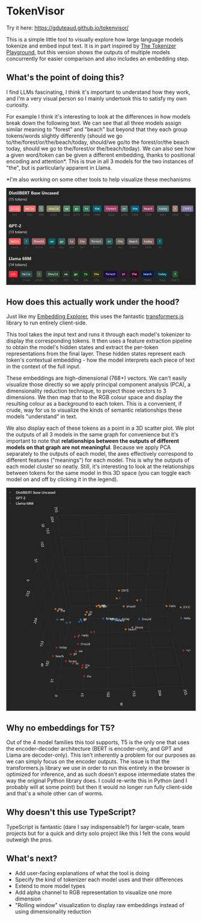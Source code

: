# TokenVisor

Try it here: https://gduteaud.github.io/tokenvisor/

This is a simple little tool to visually explore how large language models tokenize and embed input text. It is in part inspired by [The Tokenizer Playground](https://huggingface.co/spaces/Xenova/the-tokenizer-playground), but this version shows the outputs of multiple models concurrently for easier comparison and also includes an embedding step.

## What's the point of doing this?

I find LLMs fascinating, I think it's important to understand how they work, and I'm a very visual person so I mainly undertook this to satisfy my own curiosity.

For example I think it's interesting to look at the differences in how models break down the following text. We can see that all three models assign similar meaning to "forest" and "beach" but beyond that they each group tokens/words slightly differently (should we go to/the/forest/or/the/beach/today, should/we go/to the forest/or/the beach today, should we go to the/forest/or the/beach/today). We can also see how a given word/token can be given a different embedding, thanks to positional encoding and attention*. This is true in all 3 models for the two instances of "the", but is particularly apparent in Llama.

*I'm also working on some other tools to help visualize these mechanisms

![Screen capture of the tool's colour-coded textual output for the input text "Hello! Should we go to the forest or the beach today?"](/src/assets/example_tokens.png)

## How does this actually work under the hood?

Just like my [Embedding Explorer](https://github.com/gduteaud/embedding-explorer), this uses the fantastic [transformers.js](https://github.com/huggingface/transformers.js) library to run entirely client-side. 

This tool takes the input text and runs it through each model's tokenizer to display the corresponding tokens. It then uses a feature extraction pipeline to obtain the model's hidden states and extract the per-token representations from the final layer. These hidden states represent each token's contextual embedding - how the model interprets each piece of text in the context of the full input.

These embeddings are high-dimensional (768+) vectors. We can't easily visualize those directly so we apply principal component analysis (PCA), a dimensionality reduction technique, to project those vectors to 3 dimensions. We then map that to the RGB colour space and display the resulting colour as a background to each token. This is a convenient, if crude, way for us to visualize the kinds of semantic relationships these models "understand" in text.

We also display each of these tokens as a point in a 3D scatter plot. We plot the outputs of all 3 models in the same graph for convenience but it's important to note that **relationships between the outputs of different models on that graph are not meaningful**. Because we apply PCA separately to the outputs of each model, the axes effectively correspond to different features ("meanings") for each model. This is why the outputs of each model cluster so neatly. Still, it's interesting to look at the relationships between tokens for the same model in this 3D space (you can toggle each model on and off by clicking it in the legend).

![Screen capture of the tool's colour-coded scatter plot output for the input text "Hello! Should we go to the forest or the beach today?"](/src/assets/example_plot.png)

## Why no embeddings for T5?

Out of the 4 model families this tool supports, T5 is the only one that uses the encoder-decoder architecture (BERT is encoder-only, and GPT and Llama are decoder-only). This isn't inherently a problem for our purposes as we can simply focus on the encoder outputs. The issue is that the transformers.js library we use in order to run this entirely in the browser is optimized for inference, and as such doesn't expose intermediate states the way the original Python library does. I could re-write this in Python (and I probably will at some point) but then it would no longer run fully client-side and that's a whole other can of worms.

## Why doesn't this use TypeScript?

TypeScript is fantastic (dare I say indispensable?) for larger-scale, team projects but for a quick and dirty solo project like this I felt the cons would outweigh the pros.

## What's next?

- Add user-facing explanations of what the tool is doing
- Specify the kind of tokenizer each model uses and their differences
- Extend to more model types
- Add alpha channel to RGB representation to visualize one more dimension
- "Rolling window" visualization to display raw embeddings instead of using dimensionality reduction